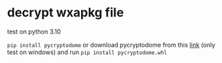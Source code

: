 # decrypt wxapkg file
test on python 3.10

```pip install pycryptodome``` or download pycryptodome from this [link](https://files.pythonhosted.org/packages/19/81/45b2ea1fd90d7caa0e5aa36a373d136f7e4c07c129f3018c89e699777cf8/pycryptodome-3.14.1-cp35-abi3-win_amd64.whl) (only test on windows)  and run ```pip install pycryptodome.whl```